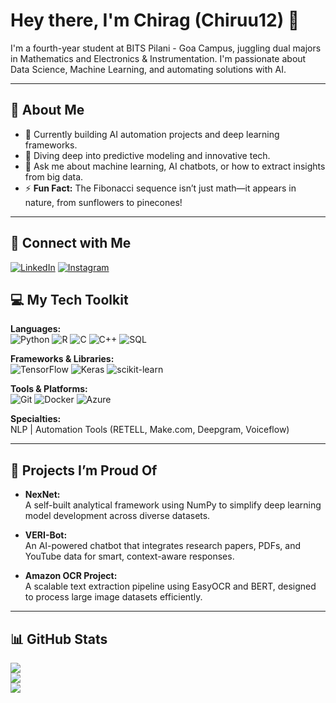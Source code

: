 # Hey there, I'm Chirag (Chiruu12) 👋

I'm a fourth-year student at BITS Pilani - Goa Campus, juggling dual majors in Mathematics and Electronics & Instrumentation. I'm passionate about Data Science, Machine Learning, and automating solutions with AI.

---

## 🌟 About Me
- 🔭 Currently building AI automation projects and deep learning frameworks.
- 🌱 Diving deep into predictive modeling and innovative tech.
- 💬 Ask me about machine learning, AI chatbots, or how to extract insights from big data.
- ⚡ **Fun Fact:** The Fibonacci sequence isn’t just math—it appears in nature, from sunflowers to pinecones!

---

## 📲 Connect with Me
[![LinkedIn](https://img.shields.io/badge/LinkedIn-0A66C2?style=flat-square&logo=linkedin&logoColor=white)](https://linkedin.com/in/chiruu12)
[![Instagram](https://img.shields.io/badge/Instagram-E4405F?style=flat-square&logo=instagram&logoColor=white)](https://www.instagram.com/_chirag__27/)

## 💻 My Tech Toolkit

**Languages:**  
![Python](https://img.shields.io/badge/Python-3776AB?style=for-the-badge&logo=python&logoColor=ffdd54)  ![R](https://img.shields.io/badge/R-276DC3?style=for-the-badge&logo=r&logoColor=white)   ![C](https://img.shields.io/badge/C-00599C?style=for-the-badge&logo=c&logoColor=white)   ![C++](https://img.shields.io/badge/C++-00599C?style=for-the-badge&logo=c%2B%2B&logoColor=white)   ![SQL](https://img.shields.io/badge/SQL-4479A1?style=for-the-badge&logo=MySQL&logoColor=white)

**Frameworks & Libraries:**  
![TensorFlow](https://img.shields.io/badge/TensorFlow-FF6F00?style=for-the-badge&logo=TensorFlow&logoColor=white)  ![Keras](https://img.shields.io/badge/Keras-D00000?style=for-the-badge&logo=Keras&logoColor=white)  ![scikit-learn](https://img.shields.io/badge/scikit--learn-F7931E?style=for-the-badge&logo=scikit-learn&logoColor=white)

**Tools & Platforms:**  
![Git](https://img.shields.io/badge/Git-F05032?style=for-the-badge&logo=git&logoColor=white)   ![Docker](https://img.shields.io/badge/Docker-2496ED?style=for-the-badge&logo=docker&logoColor=white)   ![Azure](https://img.shields.io/badge/Azure-0078D4?style=for-the-badge&logo=microsoft-azure&logoColor=white)

**Specialties:**  
NLP | Automation Tools (RETELL, Make.com, Deepgram, Voiceflow)

---

## 🚀 Projects I’m Proud Of
- **NexNet:**  
  A self-built analytical framework using NumPy to simplify deep learning model development across diverse datasets.
  
- **VERI-Bot:**  
  An AI-powered chatbot that integrates research papers, PDFs, and YouTube data for smart, context-aware responses.
  
- **Amazon OCR Project:**  
  A scalable text extraction pipeline using EasyOCR and BERT, designed to process large image datasets efficiently.

---

## 📊 GitHub Stats
![](https://github-readme-stats.vercel.app/api?username=chiruu12&theme=blue-green&hide_border=false)
<br/>
![](https://github-readme-streak-stats.herokuapp.com/?user=chiruu12&theme=blue-green&hide_border=false)
<br/>
![](https://github-readme-stats.vercel.app/api/top-langs/?username=chiruu12&theme=blue-green&hide_border=false&layout=compact)
